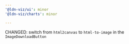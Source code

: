 ```yaml
---
'@ldn-viz/ui': minor
'@ldn-viz/charts': minor

---
```


CHANGED: switch from `html2canvas` to  `html-to-image` in the `ImageDownloadButton`
